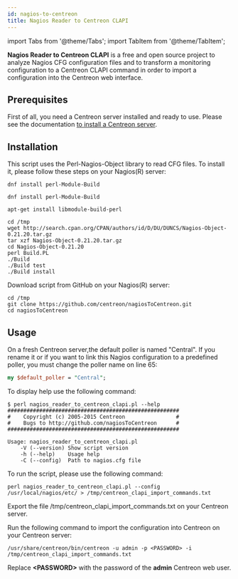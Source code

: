 ```yaml
---
id: nagios-to-centreon
title: Nagios Reader to Centreon CLAPI
---
```

import Tabs from '@theme/Tabs';
import TabItem from '@theme/TabItem';


**Nagios Reader to Centreon CLAPI** is a free and open source project to analyze
Nagios CFG configuration files and to transform a monitoring configuration to
a Centreon CLAPI command in order to import a configuration into the Centreon web
interface.

## Prerequisites

First of all, you need a Centreon server installed and ready to use. Please see
the documentation [to install a Centreon server](../installation/installation-of-a-central-server/using-packages.md).

## Installation

This script uses the Perl-Nagios-Object library to read CFG files. To install it,
please follow these steps on your Nagios(R) server:

<Tabs groupId="sync">
<TabItem value="Alma / RHEL / Oracle Linux 8" label="Alma / RHEL / Oracle Linux 8">

```shell
dnf install perl-Module-Build
```

</TabItem>
<TabItem value="Alma / RHEL / Oracle Linux 9" label="Alma / RHEL / Oracle Linux 9">

```shell
dnf install perl-Module-Build
```

</TabItem>
<TabItem value="Debian 11" label="Debian 11">

```shell
apt-get install libmodule-build-perl
```

</TabItem>
</Tabs>

```shell
cd /tmp
wget http://search.cpan.org/CPAN/authors/id/D/DU/DUNCS/Nagios-Object-0.21.20.tar.gz
tar xzf Nagios-Object-0.21.20.tar.gz
cd Nagios-Object-0.21.20
perl Build.PL
./Build
./Build test
./Build install
```

Download script from GitHub on your Nagios(R) server:

```shell
cd /tmp
git clone https://github.com/centreon/nagiosToCentreon.git
cd nagiosToCentreon
```

## Usage

On a fresh Centreon server,the default poller is named "Central". If you rename
it or if you want to link this Nagios configuration to a predefined poller, you
must change the poller name on line 65:

```perl
my $default_poller = "Central";
```

To display help use the following command:

```shell
$ perl nagios_reader_to_centreon_clapi.pl --help
######################################################
#    Copyright (c) 2005-2015 Centreon                #
#    Bugs to http://github.com/nagiosToCentreon      #
######################################################

Usage: nagios_reader_to_centreon_clapi.pl
    -V (--version) Show script version
    -h (--help)    Usage help
    -C (--config)  Path to nagios.cfg file
```

To run the script, please use the following command:

```shell
perl nagios_reader_to_centreon_clapi.pl --config /usr/local/nagios/etc/ > /tmp/centreon_clapi_import_commands.txt
```

Export the file /tmp/centreon\_clapi\_import\_commands.txt on your Centreon
server.

Run the following command to import the configuration into Centreon on your Centreon
server:

```shell
/usr/share/centreon/bin/centreon -u admin -p <PASSWORD> -i /tmp/centreon_clapi_import_commands.txt
```

Replace **<PASSWORD\>** with the password of the **admin** Centreon web user.
